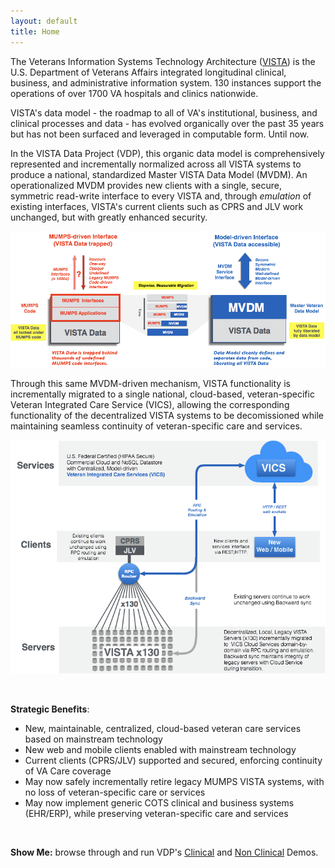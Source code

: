 ```yaml
---
layout: default
title: Home
---
```


The Veterans Information Systems Technology Architecture ([VISTA](https://en.wikipedia.org/wiki/VistA)) is the U.S. Department of Veterans Affairs integrated longitudinal  clinical, business, and administrative information system. 130 instances support the operations of over 1700 VA hospitals and clinics nationwide.  

VISTA's data model - the roadmap to all of VA's institutional, business, and clinical processes and data - has evolved organically over the past 35 years but has not been surfaced and leveraged in computable form. Until now. 

In the VISTA Data Project (VDP), this organic data model is comprehensively represented and incrementally normalized across all VISTA systems to produce a national, standardized Master VISTA Data Model (MVDM). An operationalized MVDM provides new clients with a single, secure, symmetric read-write interface to every VISTA and, through _emulation_ of existing interfaces, VISTA's current clients such as CPRS and JLV work unchanged, but with greatly enhanced security. 

![vdp-transition -width70](assets/vdp-transition-20170607d.png )


Through this same MVDM-driven mechanism, VISTA functionality is incrementally migrated to a single national, cloud-based, veteran-specific Veteran Integrated Care Service (VICS),  allowing  the corresponding functionality of the decentralized VISTA systems to be decomissioned while maintaining seamless continuity of veteran-specific care and services.

![vdp-transition -width70](assets/vdp-vista-vics-v3.png)


<br>

__Strategic Benefits__:

  * New, maintainable, centralized, cloud-based veteran care services based on mainstream technology
  * New web and mobile clients enabled with mainstream technology
  * Current clients (CPRS/JLV) supported and secured, enforcing continuity of VA Care coverage
  * May now safely incrementally retire legacy MUMPS VISTA systems, with no loss of veteran-specific care or services
  * May now implement generic COTS clinical and business systems (EHR/ERP), while preserving veteran-specific care and services

<br>

__Show Me:__ browse through and run VDP's [Clinical](/demo) and [Non Clinical](/demo2) Demos.


